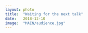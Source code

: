 ```yaml
---
layout: photo
title:  "Waiting for the next talk"
date:   2018-12-10
image:	"MAIN/audience.jpg"
---
```


